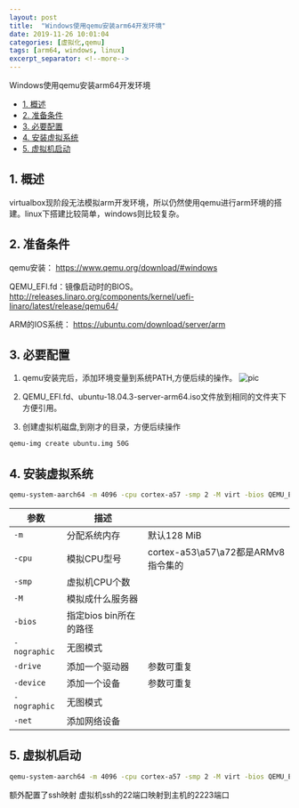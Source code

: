 ```yaml
---
layout: post
title:  "Windows使用qemu安装arm64开发环境"
date: 2019-11-26 10:01:04
categories: [虚拟化,qemu]
tags: [arm64, windows, linux]
excerpt_separator: <!--more-->
---
```

Windows使用qemu安装arm64开发环境
<!--more-->

<!-- @import "[TOC]" {cmd="toc" depthFrom=1 depthTo=6 orderedList=false} -->

<!-- code_chunk_output -->

- [1. 概述](#1-概述)
- [2. 准备条件](#2-准备条件)
- [3. 必要配置](#3-必要配置)
- [4. 安装虚拟系统](#4-安装虚拟系统)
- [5. 虚拟机启动](#5-虚拟机启动)

<!-- /code_chunk_output -->


## 1. 概述

virtualbox现阶段无法模拟arm开发环境，所以仍然使用qemu进行arm环境的搭建。linux下搭建比较简单，windows则比较复杂。

## 2. 准备条件

qemu安装：
https://www.qemu.org/download/#windows

QEMU_EFI.fd：镜像启动时的BIOS。
http://releases.linaro.org/components/kernel/uefi-linaro/latest/release/qemu64/

ARM的IOS系统：
https://ubuntu.com/download/server/arm

## 3. 必要配置

1. qemu安装完后，添加环境变量到系统PATH,方便后续的操作。
![pic](/images/微信截图_20191126100651.png)

2. QEMU_EFI.fd、ubuntu-18.04.3-server-arm64.iso文件放到相同的文件夹下方便引用。

3. 创建虚拟机磁盘,到刚才的目录，方便后续操作
```bash
qemu-img create ubuntu.img 50G
```

## 4. 安装虚拟系统

```bash
qemu-system-aarch64 -m 4096 -cpu cortex-a57 -smp 2 -M virt -bios QEMU_EFI.fd -nographic -drive if=none,file=ubuntu-18.04.3-server-arm64.iso,id=cdrom,media=cdrom -device virtio-scsi-device -device scsi-cd,drive=cdrom -drive if=none,file=ubuntu.img,id=hd0 -device virtio-blk-device,drive=hd0
```

|参数|描述||
|---|---|---|
|`-m`|分配系统内存|默认128 MiB|
|`-cpu`|模拟CPU型号|cortex-a53\a57\a72都是ARMv8指令集的|
|`-smp`|虚拟机CPU个数||
|`-M`|模拟成什么服务器||
|`-bios`|指定bios bin所在的路径||
|`-nographic`|无图模式||
|`-drive`|添加一个驱动器|参数可重复|
|`-device`|添加一个设备|参数可重复|
|`-nographic`|无图模式||
|`-net`|添加网络设备||

## 5. 虚拟机启动

```bash
qemu-system-aarch64 -m 4096 -cpu cortex-a57 -smp 2 -M virt -bios QEMU_EFI.fd -nographic -drive if=none,file=ubuntu.img,id=hd0 -device virtio-blk-device,drive=hd0 -net user,hostfwd=tcp::2223-:22 -net nic -k en-us
```

额外配置了ssh映射
虚拟机ssh的22端口映射到主机的2223端口